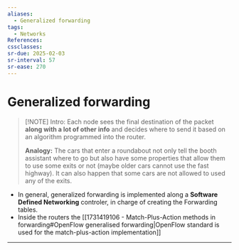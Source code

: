 ```yaml
---
aliases:
  - Generalized forwarding
tags:
  - Networks
References: 
cssclasses: 
sr-due: 2025-02-03
sr-interval: 57
sr-ease: 270
---
```

# Generalized forwarding

> [!NOTE] Intro: 
>  Each node sees the final destination of the packet **along with a lot of other info** and decides where to send it based on an algorithm programmed into the router. 
>  
>  **Analogy:**
>  The cars that enter a roundabout not only tell the booth assistant where to go but also have some properties that allow them to use some exits or not (maybe older cars cannot use the fast highway). It can also happen that some cars are not allowed to used any of the exits.

+ In general, generalized forwarding is implemented along a **Software Defined Networking** controler, in charge of creating the Forwarding tables. 
+ Inside the routers the  [[1731419106 - Match-Plus-Action methods in forwarding#OpenFlow generalised forwarding|OpenFlow standard is used for the match-plus-action implementation]]



***